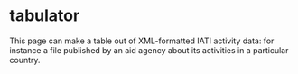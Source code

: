 # tabulator
This page can make a table out of XML-formatted IATI activity data: for instance a file published by an aid agency about its activities in a particular country.
